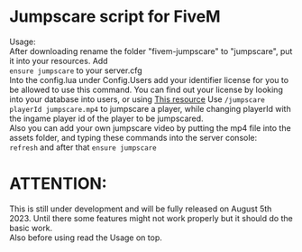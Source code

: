 # Jumpscare script for FiveM  
Usage:  
After downloading rename the folder "fivem-jumpscare" to "jumpscare", put it into your resources.
Add  
```ensure jumpscare``` to your server.cfg  
Into the config.lua under Config.Users add your identifier license for you to be allowed to use this command. 
You can find out your license by looking into your database into users, or using [This resource](https://github.com/namechangezero/fivem-check-license) 
Use ```/jumpscare playerId jumpscare.mp4```  to jumpscare a player, while changing playerId with the ingame player id of the player to be jumpscared.  
Also you can add your own jumpscare video by putting the mp4 file into the assets folder, and typing these commands into the server console:  
```refresh``` and after that
```ensure jumpscare```  
# ATTENTION:  
This is still under development and will be fully released on August 5th 2023. Until there some features might not work properly but it should do the basic work.  
Also before using read the Usage on top.